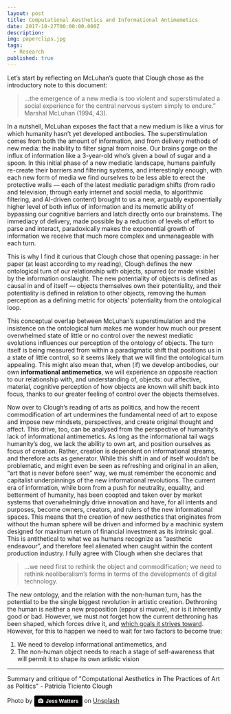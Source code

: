 ```yaml
---
layout: post
title: Computational Aesthetics and Informational Antimemetics
date: 2017-10-27T00:00:00.000Z
description:
img: paperclips.jpg
tags:
  - Research
published: true
---
```


Let’s start by reflecting on McLuhan’s quote that Clough chose as the introductory note to this document:

> …the emergence of a new media is too violent and superstimulated a social experience for the central nervous system simply to endure.”
> Marshal McLuhan (1994, 43).  

In a nutshell, McLuhan exposes the fact that a new medium is like a virus for which humanity hasn’t yet developed antibodies. The superstimulation comes from both the amount of information, and from delivery methods of new media: the inability to filter signal from noise. Our brains gorge on the influx of information like a 3-year-old who’s given a bowl of sugar and a spoon. In this initial phase of a new mediatic landscape, humans painfully re-create their barriers and filtering systems, and interestingly enough, with each new form of media we find ourselves to be less able to erect the protective walls — each of the latest mediatic paradigm shifts (from radio and television, through early internet and social media, to algorithmic filtering, and AI-driven content)  brought to us a new, arguably exponentially higher level of both influx of information and its memetic ability of bypassing our cognitive barriers and latch directly onto our brainstems. The immediacy of delivery, made possible by a reduction of levels of effort to parse and interact, paradoxically makes the exponential growth of information we receive that much more complex and unmanageable with each turn.

This is why I find it curious that Clough chose that opening passage: in her paper (at least according to my reading), Clough defines the new ontological turn of our relationship with objects, spurred (or made visible) by the information onslaught. The new potentiality of objects is defined as causal in and of itself — objects themselves own their potentiality, and their potentiality is defined in relation to other objects, removing the human perception as a defining metric for objects’ potentiality from the ontological loop.

This conceptual overlap between McLuhan’s superstimulation and the insistence on the ontological turn makes me wonder how much our present overwhelmed state of little or no control over the newest mediatic evolutions influences our perception of the ontology of objects. The turn itself is being measured from within a paradigmatic shift that positions us in a state of little control, so it seems likely that we will find the ontological turn appealing. This might also mean that, when (if) we develop antibodies, our own **informational antimemetics**, we will experience an opposite reaction to our relationship with, and understanding of, objects: our affective, material, cognitive perception of how objects are known will shift back into focus, thanks to our greater feeling of control over the objects themselves.

Now over to Clough’s reading of arts as politics, and how the recent commodification of art undermines the fundamental need of art to expose and impose new mindsets, perspectives, and create original thought and affect. This drive, too, can be analysed from the perspective of humanity’s lack of informational antimemetics. As long as the informational tail wags humanity’s dog, we lack the ability to own art, and position ourselves as focus of creation. Rather, creation is dependent on informational streams, and therefore acts as generator. While this shift in and of itself wouldn’t be problematic, and might even be seen as refreshing and original in an alien, “art that is never before seen” way, we must remember the economic and capitalist underpinnings of the new informational revolutions. The current era of information, while  born from a push for neutrality, equality, and betterment of humanity, has been coopted and taken over by market systems that overwhelmingly drive innovation and have, for all intents and purposes, become owners, creators, and rulers of the new informational spaces. This means that the creation of new aesthetics that originates from without the human sphere will be driven and informed by a machinic system designed for maximum return of financial investment as its intrinsic goal. This is antithetical to what we as humans recognize as “aesthetic endeavour”, and therefore feel alienated when caught within the content production industry. I fully agree with Clough when she declares that

> ...we need first to rethink the object and commodification; we need to rethink neoliberalism’s forms in terms of the developments of digital technology.

The new ontology, and the relation with the non-human turn, has the potential to be the single biggest revolution in artistic creation. Dethroning the human is neither a new proposition (eppur si muove), nor is it inherently good or bad. However, we must not forget how the current dethroning has been shaped, which forces drive it, and [which goals it strives toward](https://wiki.lesswrong.com/wiki/Paperclip_maximizer). However, for this to happen we need to wait for two factors to become true:

1. We need to develop informational antimemetics, and
2. The non-human object needs to reach a stage of self-awareness that will permit it to shape its own artistic vision


---

Summary and critique of "Computational Aesthetics in The Practices of Art as Politics" - Patricia Ticiento Clough


Photo by <a style="background-color:black;color:white;text-decoration:none;padding:4px 6px;font-family:-apple-system, BlinkMacSystemFont, &quot;San Francisco&quot;, &quot;Helvetica Neue&quot;, Helvetica, Ubuntu, Roboto, Noto, &quot;Segoe UI&quot;, Arial, sans-serif;font-size:12px;font-weight:bold;line-height:1.2;display:inline-block;border-radius:3px;" href="https://unsplash.com/@designedbyjess?utm_medium=referral&amp;utm_campaign=photographer-credit&amp;utm_content=creditBadge" target="_blank" rel="noopener noreferrer" title="Download free do whatever you want high-resolution photos from Jess Watters"><span style="display:inline-block;padding:2px 3px;"><svg xmlns="http://www.w3.org/2000/svg" style="height:12px;width:auto;position:relative;vertical-align:middle;top:-1px;fill:white;" viewBox="0 0 32 32"><title>unsplash-logo</title><path d="M20.8 18.1c0 2.7-2.2 4.8-4.8 4.8s-4.8-2.1-4.8-4.8c0-2.7 2.2-4.8 4.8-4.8 2.7.1 4.8 2.2 4.8 4.8zm11.2-7.4v14.9c0 2.3-1.9 4.3-4.3 4.3h-23.4c-2.4 0-4.3-1.9-4.3-4.3v-15c0-2.3 1.9-4.3 4.3-4.3h3.7l.8-2.3c.4-1.1 1.7-2 2.9-2h8.6c1.2 0 2.5.9 2.9 2l.8 2.4h3.7c2.4 0 4.3 1.9 4.3 4.3zm-8.6 7.5c0-4.1-3.3-7.5-7.5-7.5-4.1 0-7.5 3.4-7.5 7.5s3.3 7.5 7.5 7.5c4.2-.1 7.5-3.4 7.5-7.5z"></path></svg></span><span style="display:inline-block;padding:2px 3px;">Jess Watters</span></a> on [Unsplash](https://unsplash.com/search/photos/paperclip?utm_source=unsplash&utm_medium=referral&utm_content=creditCopyText)
